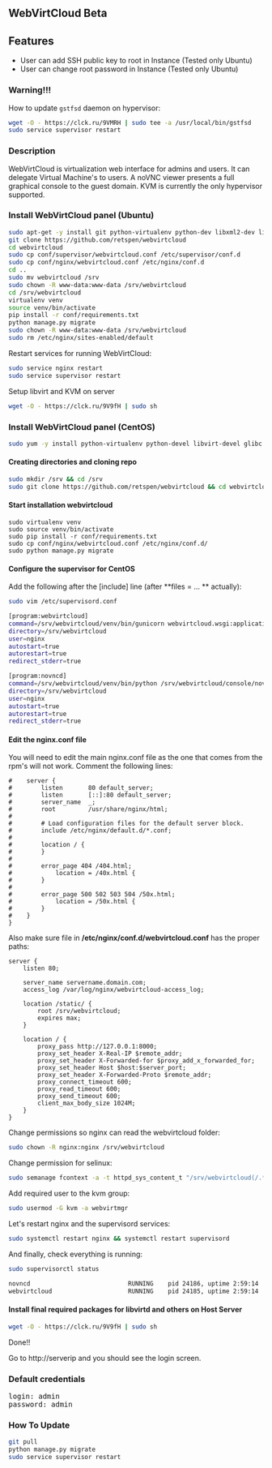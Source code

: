 ## WebVirtCloud Beta


## Features

* User can add SSH public key to root in Instance (Tested only Ubuntu)
* User can change root password in Instance (Tested only Ubuntu)

### Warning!!!

How to update <code>gstfsd</code> daemon on hypervisor:

```bash
wget -O - https://clck.ru/9VMRH | sudo tee -a /usr/local/bin/gstfsd
sudo service supervisor restart
```

### Description

WebVirtCloud is virtualization web interface for admins and users. It can delegate Virtual Machine's to users. A noVNC viewer presents a full graphical console to the guest domain.  KVM is currently the only hypervisor supported.

### Install WebVirtCloud panel (Ubuntu)

```bash
sudo apt-get -y install git python-virtualenv python-dev libxml2-dev libvirt-dev zlib1g-dev nginx supervisor
git clone https://github.com/retspen/webvirtcloud
cd webvirtcloud
sudo cp conf/supervisor/webvirtcloud.conf /etc/supervisor/conf.d
sudo cp conf/nginx/webvirtcloud.conf /etc/nginx/conf.d
cd ..
sudo mv webvirtcloud /srv
sudo chown -R www-data:www-data /srv/webvirtcloud
cd /srv/webvirtcloud
virtualenv venv
source venv/bin/activate
pip install -r conf/requirements.txt
python manage.py migrate
sudo chown -R www-data:www-data /srv/webvirtcloud
sudo rm /etc/nginx/sites-enabled/default
```

Restart services for running WebVirtCloud:

```bash
sudo service nginx restart
sudo service supervisor restart
```

Setup libvirt and KVM on server

```bash
wget -O - https://clck.ru/9V9fH | sudo sh
```

### Install WebVirtCloud panel (CentOS)

```bash
sudo yum -y install python-virtualenv python-devel libvirt-devel glibc gcc nginx supervisor libxml2 libxml2-devel git
```

#### Creating directories and cloning repo

```bash
sudo mkdir /srv && cd /srv
sudo git clone https://github.com/retspen/webvirtcloud && cd webvirtcloud
```

#### Start installation webvirtcloud
```
sudo virtualenv venv
sudo source venv/bin/activate
sudo pip install -r conf/requirements.txt
sudo cp conf/nginx/webvirtcloud.conf /etc/nginx/conf.d/
sudo python manage.py migrate
```

#### Configure the supervisor for CentOS
Add the following after the [include] line (after **files = ... ** actually):
```bash
sudo vim /etc/supervisord.conf

[program:webvirtcloud]
command=/srv/webvirtcloud/venv/bin/gunicorn webvirtcloud.wsgi:application -c /srv/webvirtcloud/gunicorn.conf.py
directory=/srv/webvirtcloud
user=nginx
autostart=true
autorestart=true
redirect_stderr=true

[program:novncd]
command=/srv/webvirtcloud/venv/bin/python /srv/webvirtcloud/console/novncd
directory=/srv/webvirtcloud
user=nginx
autostart=true
autorestart=true
redirect_stderr=true
```

#### Edit the nginx.conf file
You will need to edit the main nginx.conf file as the one that comes from the rpm's will not work. Comment the following lines:

```
#    server {
#        listen       80 default_server;
#        listen       [::]:80 default_server;
#        server_name  _;
#        root         /usr/share/nginx/html;
#
#        # Load configuration files for the default server block.
#        include /etc/nginx/default.d/*.conf;
#
#        location / {
#        }
#
#        error_page 404 /404.html;
#            location = /40x.html {
#        }
#
#        error_page 500 502 503 504 /50x.html;
#            location = /50x.html {
#        }
#    }
}
```

Also make sure file in **/etc/nginx/conf.d/webvirtcloud.conf** has the proper paths:
```
server {
    listen 80;

    server_name servername.domain.com;
    access_log /var/log/nginx/webvirtcloud-access_log; 

    location /static/ {
        root /srv/webvirtcloud;
        expires max;
    }

    location / {
        proxy_pass http://127.0.0.1:8000;
        proxy_set_header X-Real-IP $remote_addr;
        proxy_set_header X-Forwarded-for $proxy_add_x_forwarded_for;
        proxy_set_header Host $host:$server_port;
        proxy_set_header X-Forwarded-Proto $remote_addr;
        proxy_connect_timeout 600;
        proxy_read_timeout 600;
        proxy_send_timeout 600;
        client_max_body_size 1024M;
    }
}
```

Change permissions so nginx can read the webvirtcloud folder:

```bash
sudo chown -R nginx:nginx /srv/webvirtcloud
```

Change permission for selinux:

```bash
sudo semanage fcontext -a -t httpd_sys_content_t "/srv/webvirtcloud(/.*)"
```

Add required user to the kvm group:
```bash
sudo usermod -G kvm -a webvirtmgr
```

Let's restart nginx and the supervisord services:
```bash
sudo systemctl restart nginx && systemctl restart supervisord
```

And finally, check everything is running:
```bash
sudo supervisorctl status

novncd                           RUNNING    pid 24186, uptime 2:59:14
webvirtcloud                     RUNNING    pid 24185, uptime 2:59:14

```

#### Install final required packages for libvirtd and others on Host Server
```bash
wget -O - https://clck.ru/9V9fH | sudo sh
```

Done!!

Go to http://serverip and you should see the login screen.

### Default credentials
<pre>
login: admin
password: admin
</pre>

### How To Update
```bash
git pull
python manage.py migrate
sudo service supervisor restart
```
